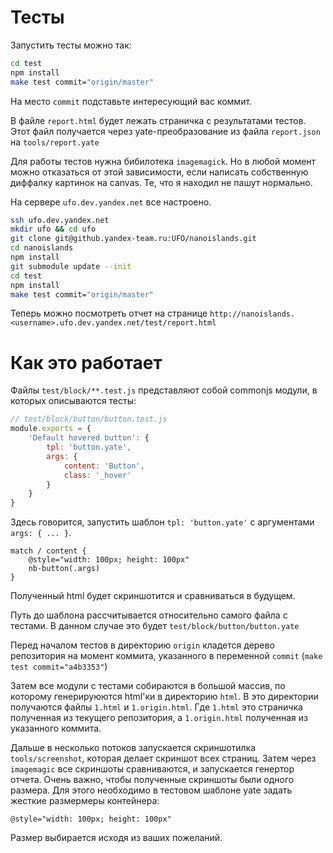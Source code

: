 Тесты
=====

Запустить тесты можно так:
```sh
cd test
npm install
make test commit="origin/master"
```
На место `commit` подставьте интересующий вас коммит.

В файле `report.html` будет лежать страничка с результатами тестов.
Этот файл получается через yate-преобразование из файла `report.json` на `tools/report.yate`

Для работы тестов нужна бибилотека `imagemagick`. Но в любой момент можно отказаться от этой зависимости,
если написать собственную диффалку картинок на canvas. Те, что я находил не пашут нормально. 

На сервере `ufo.dev.yandex.net` все настроено.
```sh
ssh ufo.dev.yandex.net
mkdir ufo && cd ufo
git clone git@github.yandex-team.ru:UFO/nanoislands.git
cd nanoislands
npm install
git submodule update --init
cd test
npm install
make test commit="origin/master"
```
Теперь можно посмотреть отчет на странице `http://nanoislands.<username>.ufo.dev.yandex.net/test/report.html`

Как это работает
================

Файлы `test/block/**.test.js` представляют собой commonjs модули, в которых описываются тесты:

```js
// test/block/button/button.test.js
module.exports = {
    'Default hovered button': {
        tpl: 'button.yate',
        args: {
            content: 'Button',
            class: '_hover'
        }
    }
}
```

Здесь говорится, запустить шаблон `tpl: 'button.yate'` с аргументами `args: { ... }`.

```
match / content {
    @style="width: 100px; height: 100px"
    nb-button(.args)
}
```

Полученный html будет скриншотится и сравниваться в будущем.

Путь до шаблона рассчитывается относительно самого файла с тестами. В данном случае это будет `test/block/button/button.yate`

Перед началом тестов в директорию `origin` кладется дерево репозитория на момент коммита,
указанного в переменной `commit` (`make test commit="a4b3353"`)

Затем все модули с тестами собираются в большой массив, по которому генерируюются html'ки в директорию `html`.
В это директории получаются файлы `1.html` и `1.origin.html`.
Где `1.html` это страничка полученная из текущего репозитория, а `1.origin.html` полученная из указанного коммита.

Дальше в несколько потоков запускается скриншотилка `tools/screenshot`, которая делает скриншот всех страниц.
Затем через `imagemagic` все скриншоты сравниваются, и запускается генертор отчета. Очень важно, чтобы полученные
скриншоты были одного размера. Для этого необходимо в тестовом шаблоне yate задать жесткие размермеры контейнера:

```
@style="width: 100px; height: 100px"
```

Размер выбирается исходя из ваших пожеланий.

